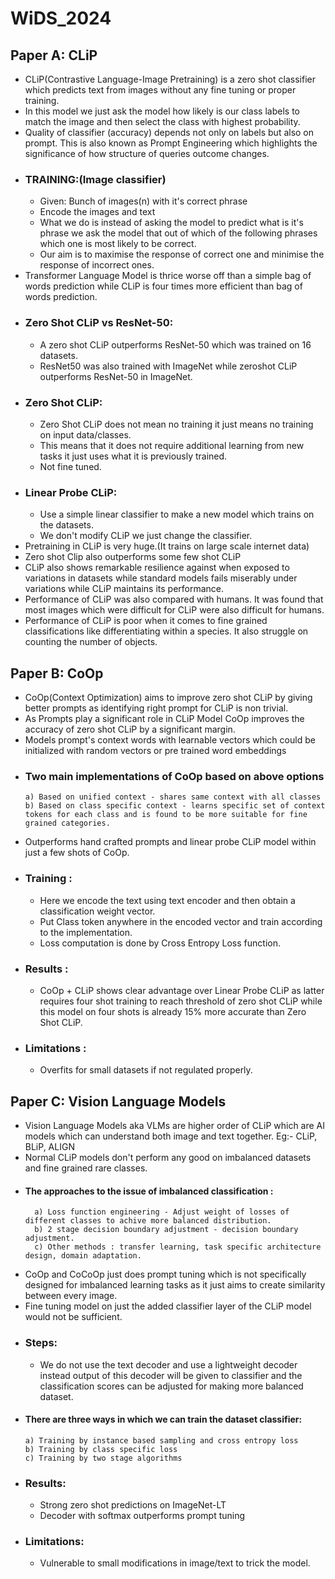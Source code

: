 # WiDS_2024
## Paper A: CLiP
- CLiP(Contrastive Language-Image Pretraining) is a zero shot classifier which predicts text from images without any fine tuning or proper training.
- In this model we just ask the model how likely is our class labels to match the image and then select the class with highest probability.
- Quality of classifier (accuracy) depends not only on labels but also on prompt. This is also known as Prompt Engineering which highlights the significance of how structure of queries outcome changes.
- ### TRAINING:(Image classifier)
    - Given: Bunch of images(n) with it's correct phrase 
    - Encode the images and text
    - What we do is instead of asking the model to predict what is it's phrase we ask the model that out of which of the following phrases which one is most likely to be correct.
    - Our aim is to maximise the response of correct one and minimise the response of incorrect ones.
- Transformer Language Model is thrice worse off than a simple bag of words prediction while CLiP is four times more efficient than bag of words prediction.
- ### Zero Shot CLiP vs ResNet-50:
    - A zero shot CLiP outperforms ResNet-50 which was trained on 16 datasets.
    - ResNet50 was also trained with ImageNet while zeroshot CLiP outperforms ResNet-50 in ImageNet.
- ### Zero Shot CLiP:
    - Zero Shot CLiP does not mean no training it just means no training on input data/classes.
    - This means that it does not require additional learning from new tasks it just uses what it is previously trained.
    - Not fine tuned.
- ### Linear Probe CLiP:
    - Use a simple linear classifier to make a new model which trains on the datasets.
    - We don't modify CLiP we just change the classifier.
- Pretraining in CLiP is very huge.(It trains on large scale internet data)
- Zero shot Clip also outperforms some few shot CLiP
- CLiP also shows remarkable resilience against when exposed to variations in datasets while standard models fails miserably under variations while CLiP maintains its performance.
- Performance of CLiP was also compared with humans. It was found that most images which were difficult for CLiP were also difficult for humans.
- Performance of CLiP is poor when it comes to fine grained classifications like differentiating within a species. It also struggle on counting the number of objects.


## Paper B: CoOp
- CoOp(Context Optimization) aims to improve zero shot CLiP by giving better prompts as identifying right prompt for CLiP is non trivial.
- As Prompts play a significant role in CLiP Model CoOp improves the accuracy of zero shot CLiP by a significant margin.
- Models prompt's context words with learnable vectors which could be initialized with random vectors or pre trained word embeddings
- ### Two main implementations of CoOp based on above options
      a) Based on unified context - shares same context with all classes
      b) Based on class specific context - learns specific set of context tokens for each class and is found to be more suitable for fine grained categories.
- Outperforms hand crafted prompts and linear probe CLiP model within just a few shots of CoOp.
- ### Training :
    - Here we encode the text using text encoder and then obtain a classification weight vector.
    - Put Class token anywhere in the encoded vector and train according to the implementation.
    - Loss computation is done by Cross Entropy Loss function.
- ### Results :
    - CoOp + CLiP shows clear advantage over Linear Probe CLiP as latter requires four shot training to reach threshold of zero shot CLiP while this model on four shots is already 15% more accurate than Zero Shot CLiP.
- ### Limitations :
  - Overfits for small datasets if not regulated properly.

## Paper C: Vision Language Models
- Vision Language Models aka VLMs are higher order of CLiP which are AI models which can understand both image and text together. Eg:- CLiP, BLiP, ALIGN
- Normal CLiP models don't perform any good on imbalanced datasets and fine grained rare classes.
- #### The approaches to the issue of imbalanced classification :
        a) Loss function engineering - Adjust weight of losses of different classes to achive more balanced distribution.
        b) 2 stage decision boundary adjustment - decision boundary adjustment.
        c) Other methods : transfer learning, task specific architecture design, domain adaptation.
- CoOp and CoCoOp just does prompt tuning which is not specifically designed for imbalanced learning tasks as it just aims to create similarity between every image.
- Fine tuning model on just the added classifier layer of the CLiP model would not be sufficient.
- ### Steps:
  - We do not use the text decoder and use a lightweight decoder instead output of this decoder will be given to classifier and the classification scores can be adjusted for making more balanced dataset.
- #### There are three ways in which we can train the dataset classifier:
      a) Training by instance based sampling and cross entropy loss
      b) Training by class specific loss
      c) Training by two stage algorithms
- ### Results:
   - Strong zero shot predictions on ImageNet-LT
   - Decoder with softmax outperforms prompt tuning
- ### Limitations:
   - Vulnerable to small modifications in image/text to trick the model.   
